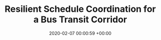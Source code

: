 ---
layout: post
title:  "Resilient Schedule Coordination for a Bus Transit Corridor"
date:   2020-02-07 00:00:59 +00:00
image: images/empty.png
categories: research
description: Public transportation, Resilience
authors: Xiongfei Lai, Jing Teng, Paul Schonfeld, <strong>Lu Ling</strong>
venue: Journal of Advanced Transportation (2020)
paper: https://www.hindawi.com/journals/jat/2020/5398298/
---
